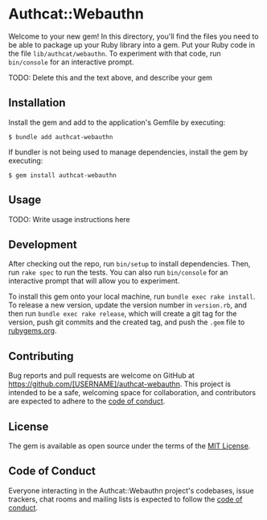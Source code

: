 # Authcat::Webauthn

Welcome to your new gem! In this directory, you'll find the files you need to be able to package up your Ruby library into a gem. Put your Ruby code in the file `lib/authcat/webauthn`. To experiment with that code, run `bin/console` for an interactive prompt.

TODO: Delete this and the text above, and describe your gem

## Installation

Install the gem and add to the application's Gemfile by executing:

    $ bundle add authcat-webauthn

If bundler is not being used to manage dependencies, install the gem by executing:

    $ gem install authcat-webauthn

## Usage

TODO: Write usage instructions here

## Development

After checking out the repo, run `bin/setup` to install dependencies. Then, run `rake spec` to run the tests. You can also run `bin/console` for an interactive prompt that will allow you to experiment.

To install this gem onto your local machine, run `bundle exec rake install`. To release a new version, update the version number in `version.rb`, and then run `bundle exec rake release`, which will create a git tag for the version, push git commits and the created tag, and push the `.gem` file to [rubygems.org](https://rubygems.org).

## Contributing

Bug reports and pull requests are welcome on GitHub at https://github.com/[USERNAME]/authcat-webauthn. This project is intended to be a safe, welcoming space for collaboration, and contributors are expected to adhere to the [code of conduct](https://github.com/[USERNAME]/authcat-webauthn/blob/master/CODE_OF_CONDUCT.md).

## License

The gem is available as open source under the terms of the [MIT License](https://opensource.org/licenses/MIT).

## Code of Conduct

Everyone interacting in the Authcat::Webauthn project's codebases, issue trackers, chat rooms and mailing lists is expected to follow the [code of conduct](https://github.com/[USERNAME]/authcat-webauthn/blob/master/CODE_OF_CONDUCT.md).
